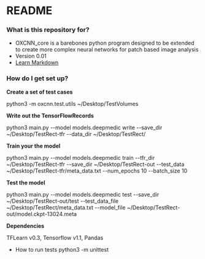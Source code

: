 # README #


### What is this repository for? ###

* OXCNN_core is a barebones python program designed to be extended to create more complex neural networks for patch based image analysis
* Version 0.01
* [Learn Markdown](https://bitbucket.org/tutorials/markdowndemo)

### How do I get set up? ###

**Create a set of test cases** 

python3 -m oxcnn.test.utils ~/Desktop/TestVolumes

**Write out the TensorFlowRecords**

python3 main.py --model models.deepmedic write --save_dir ~/Desktop/TestRect-tfr --data_dir ~/Desktop/TestRect/

**Train your the model**

python3 main.py --model models.deepmedic train --tfr_dir ~/Desktop/TestRect-tfr --save_dir ~/Desktop/TestRect-out --test_data ~/Desktop/TestRect-tfr/meta_data.txt --num_epochs 10 --batch_size 10

**Test the model**

python3 main.py --model models.deepmedic test --save_dir ~/Desktop/TestRect-out/test --test_data_file ~/Desktop/TestRect/meta_data.txt --model_file ~/Desktop/TestRect-out/model.ckpt-13024.meta


**Dependencies**

TFLearn v0.3, Tensorflow v1.1, Pandas

* How to run tests
python3 -m unittest